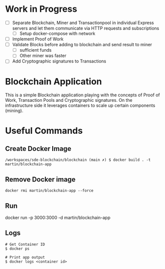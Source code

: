 # Work in Progress
- [ ] Separate Blockchain, Miner and Transactionpool in individual Express servers and let them communicate via HTTP requests and subscriptions
    - [ ] Setup docker-compose with network
- [ ] Implement Proof of Work
- [ ] Validate Blocks before adding to blockchain and send result to miner
    - [ ] sufficient funds
    - [ ] Other miner was faster
- [ ] Add Cryptographic signatures to Transactions

# Blockchain Application
This is a simple Blockchain application playing with the concepts of Proof of Work, Transaction Pools and Cryptographic signatures. On the infrastructure side it leverages containers to scale up certain components (mining). 

# Useful Commands

## Create Docker Image
```
/workspaces/sde-blockchain/blockchain (main ✗) $ docker build . -t martin/blockchain-app
```

## Remove Docker image
```
docker rmi martin/blockchain-app --force
```

## Run
docker run -p 3000:3000 -d martin/blockchain-app

## Logs
```
# Get Container ID
$ docker ps

# Print app output
$ docker logs <container id>
```
